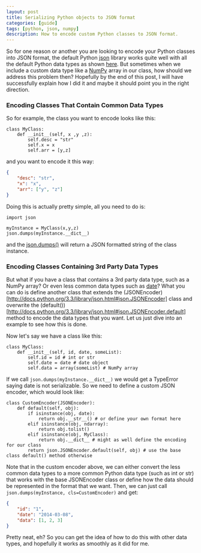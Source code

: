 ```yaml
---
layout: post
title: Serializing Python objects to JSON format
categories: [guide]
tags: [python, json, numpy]
description: How to encode custom Python classes to JSON format.
---
```


So for one reason or another you are looking to encode your Python classes into JSON format, the default Python [json](http://docs.python.org/3.3/library/json.html) library works quite well with all the default Python data types as shown [here](http://docs.python.org/3.3/library/json.html#py-to-json-table). But sometimes when we include a custom data type like a [NumPy](http://www.numpy.org/) array in our class, how should we address this problem then? Hopefully by the end of this post, I will have successfully explain how I did it and maybe it should point you in the right direction.

### Encoding Classes That Contain Common Data Types
So for example, the class you want to encode looks like this:

```python3
class MyClass:
	def __init__(self, x ,y ,z):
		self.desc = "str"
		self.x = x
		self.arr = [y,z]
```

and you want to encode it this way:

```json
{
	"desc": "str",
	"x": "x",
	"arr": ["y", "z"]
}
```

Doing this is actually pretty simple, all you need to do is:

```python3
import json

myInstance = MyClass(x,y,z)
json.dumps(myInstance.__dict__)
```

and the [json.dumps()](http://docs.python.org/3.3/library/json.html#json.dumps) will return a JSON formatted string of the class instance.

### Encoding Classes Containing 3rd Party Data Types
But what if you have a class that contains a 3rd party data type, such as a NumPy array? Or even less common data types such as [date](http://docs.python.org/3.3/library/datetime.html#date-objects)? What you can do is define another class that extends the (JSONEncoder)[http://docs.python.org/3.3/library/json.html#json.JSONEncoder] class and overwrite the (default())[http://docs.python.org/3.3/library/json.html#json.JSONEncoder.default] method to encode the data types that you want. Let us just dive into an example to see how this is done.

Now let's say we have a class like this:

```python3
class MyClass:
	def __init__(self, id, date, someList):
		self.id = id # int or str
		self.date = date # date object
		self.data = array(someList) # NumPy array
```

If we call `json.dumps(myInstance.__dict__)` we would get a TypeError saying date is not serializable. So we need to define a custom JSON encoder, which would look like:

```python3
class CustomEncoder(JSONEncoder):
	def default(self, obj):
		if isinstance(obj, date):
			return obj.__str__() # or define your own format here
		elif isinstance(obj, ndarray):
			return obj.tolist()
		elif isinstance(obj, MyClass):
			return obj.__dict__ # might as well define the encoding for our class
		return json.JSONEncoder.default(self, obj) # use the base class default() method otherwise
```

Note that in the custom encoder above, we can either convert the less common data types to a more common Python data type (such as int or str) that works with the base JSONEncoder class or define how the data should be represented in the format that we want. Then, we can just call `json.dumps(myInstance, cls=CustomEncoder)` and get:

```json
{
	"id": "1",
	"date": "2014-03-08",
	"data": [1, 2, 3]
}
```

Pretty neat, eh? So you can get the idea of how to do this with other data types, and hopefully it works as smoothly as it did for me.